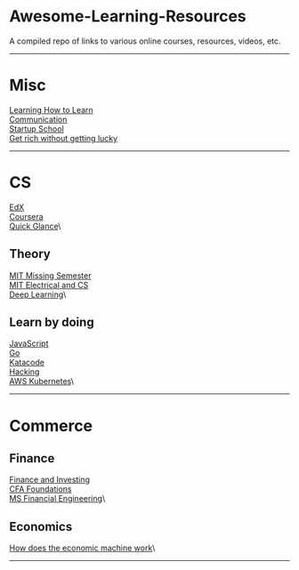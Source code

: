 # Awesome-Learning-Resources
A compiled repo of links to various online courses, resources, videos, etc.

---

# Misc
[Learning How to Learn](https://www.coursera.org/learn/learning-how-to-learn)\
[Communication](https://www.youtube.com/watch?v=HAnw168huqA)\
[Startup School](https://www.startupschool.org/dashboard)\
[Get rich without getting lucky](https://www.youtube.com/watch?v=1-TZqOsVCNM)

---

# CS
[EdX](https://www.edx.org/course/subject/computer-science)\
[Coursera](https://www.coursera.org/browse/computer-science)\
[Quick Glance](https://learnxinyminutes.com/)\

## Theory
[MIT Missing Semester](https://missing.csail.mit.edu/)\
[MIT Electrical and CS](https://ocw.mit.edu/courses/electrical-engineering-and-computer-science/)\
[Deep Learning](https://atcold.github.io/pytorch-Deep-Learning/)\

## Learn by doing
[JavaScript](https://eloquentjavascript.net/)\
[Go](https://tour.golang.org/list)\
[Katacode](https://www.katacoda.com/learn)\
[Hacking](https://www.hackthebox.eu/login)\
[AWS Kubernetes](https://www.eksworkshop.com/)\

---

# Commerce

## Finance
[Finance and Investing](https://www.youtube.com/watch?v=WEDIj9JBTC8)\
[CFA Foundations](https://study.cfainstitute.org/app/cfa-institute-investment-foundations-2019#home)\
[MS Financial Engineering](https://wqu.org/programs/mscfe)\

## Economics
[How does the economic machine work](https://www.youtube.com/watch?v=PHe0bXAIuk0&t=3s)\

---


